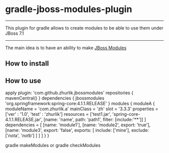# gradle-jboss-modules-plugin
***
This plugin for gradle allows to create modules to be able to use them under JBoss 7.1
***
The main idea is to have an ability to make [JBoss Modules](https://docs.jboss.org/author/display/MODULES/Defining+a+module)
## How to install



## How to use

apply plugin: 'com.github.zhurlik.jbossmodules'
repositories {
    mavenCentral()
}
dependencies {
    jbossmodules 'org.springframework:spring-core:4.1.1.RELEASE'
}
modules {
    moduleA {
        moduleName = 'com.zhurlik.a'
        mainClass = 'zh'
        slot = '3.3.3'
        properties = ['ver' : '1.0', 'test' : 'zhurlik']
        resources = ['test1.jar', 'spring-core-4.1.1.RELEASE.jar',
                     [name: 'name', path: 'path1', filter: [include:'**']]
        ]
        dependencies = [
                [name: 'module1'],
                [name: 'module2', export: 'true'],
                [name: 'module3', export: 'false', exports: [
                        include: ['mine'],
                        exclude: ['*not*a', '*not*b']
                    ]
                ]
        ]
    }
}

gradle makeModules
or
gradle checkModules

